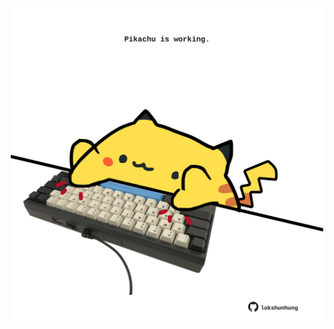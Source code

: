 <!-- built at 21/06/2021, 07:11:51 UTC -->
<p align="center">
  <img width="500" height="500" src="./ReadmeImage.svg">
</p>
